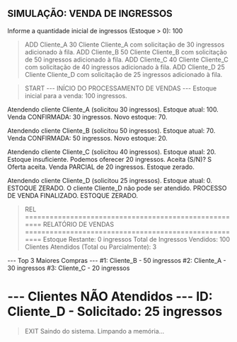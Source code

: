 ## SIMULAÇÃO: VENDA DE INGRESSOS
Informe a quantidade inicial de ingressos (Estoque > 0): 100

> ADD Cliente_A 30
Cliente Cliente_A com solicitação de 30 ingressos adicionado à fila.
> ADD Cliente_B 50
Cliente Cliente_B com solicitação de 50 ingressos adicionado à fila.
> ADD Cliente_C 40
Cliente Cliente_C com solicitação de 40 ingressos adicionado à fila.
> ADD Cliente_D 25
Cliente Cliente_D com solicitação de 25 ingressos adicionado à fila.

> START
--- INÍCIO DO PROCESSAMENTO DE VENDAS ---
Estoque inicial para a venda: 100 ingressos.

Atendendo cliente Cliente_A (solicitou 30 ingressos). Estoque atual: 100.
  Venda CONFIRMADA: 30 ingressos. Novo estoque: 70.

Atendendo cliente Cliente_B (solicitou 50 ingressos). Estoque atual: 70.
  Venda CONFIRMADA: 50 ingressos. Novo estoque: 20.

Atendendo cliente Cliente_C (solicitou 40 ingressos). Estoque atual: 20.
  Estoque insuficiente. Podemos oferecer 20 ingressos. Aceita (S/N)? S 
  Oferta aceita. Venda PARCIAL de 20 ingressos. Estoque zerado.

Atendendo cliente Cliente_D (solicitou 25 ingressos). Estoque atual: 0.
ESTOQUE ZERADO. O cliente Cliente_D não pode ser atendido.
PROCESSO DE VENDA FINALIZADO. ESTOQUE ZERADO.

> REL
======================================================
                  RELATÓRIO DE VENDAS
======================================================
Estoque Restante: 0 ingressos
Total de Ingressos Vendidos: 100
Clientes Atendidos (Total ou Parcialmente): 3

--- Top 3 Maiores Compras ---
  #1: Cliente_B - 50 ingressos
  #2: Cliente_A - 30 ingressos
  #3: Cliente_C - 20 ingressos

--- Clientes NÃO Atendidos ---
  ID: Cliente_D - Solicitado: 25 ingressos
======================================================

> EXIT
Saindo do sistema. Limpando a memória...